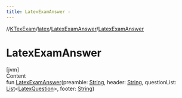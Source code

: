 ```yaml
---
title: LatexExamAnswer -
---
```

//[KTexExam](../../index.md)/[latex](../index.md)/[LatexExamAnswer](index.md)/[LatexExamAnswer](-latex-exam-answer.md)



# LatexExamAnswer  
[jvm]  
Content  
fun [LatexExamAnswer](-latex-exam-answer.md)(preamble: [String](https://kotlinlang.org/api/latest/jvm/stdlib/kotlin/-string/index.html), header: [String](https://kotlinlang.org/api/latest/jvm/stdlib/kotlin/-string/index.html), questionList: [List](https://kotlinlang.org/api/latest/jvm/stdlib/kotlin.collections/-list/index.html)<[LatexQuestion](../-latex-question/index.md)>, footer: [String](https://kotlinlang.org/api/latest/jvm/stdlib/kotlin/-string/index.html))  



